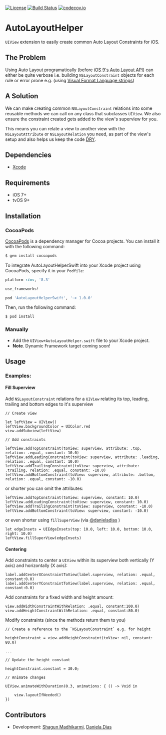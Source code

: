 [![License](https://img.shields.io/badge/license-MIT-green.svg?style=flat)](https://github.com/ustwo/autolayout-helper-swift/blob/master/LICENSE)
[![Build Status](https://travis-ci.org/ustwo/autolayout-helper-swift.svg?branch=master)](https://travis-ci.org/ustwo/autolayout-helper-swift)
[![codecov.io](https://codecov.io/github/ustwo/autolayout-helper-swift/coverage.svg?branch=master)](https://codecov.io/github/ustwo/autolayout-helper-swift?branch=master)

# AutoLayoutHelper

`UIView` extension to easily create common Auto Layout Constraints for iOS.

## The Problem

Using Auto Layout programatically (before [iOS 9's Auto Layout API](http://bartjacobs.com/auto-layout-fundamentals-working-with-layout-anchors/)) can either be quite verbose i.e. building `NSLayoutConstraint` objects for each rule or error prone e.g. (using [Visual Format Language strings](https://developer.apple.com/library/ios/documentation/UserExperience/Conceptual/AutolayoutPG/VisualFormatLanguage/VisualFormatLanguage.html))

## A Solution

We can make creating common `NSLayoutConstraint` relations into some reusable methods we can call on any class that subclasses `UIView`. We also ensure the constraint created gets added to the view's superview for you.

This means you can relate a view to another view with the `NSLayoutAttribute` or `NSLayoutRelation` you need, as part of the view's setup and also helps us keep the code [DRY](https://en.wikipedia.org/wiki/Don%27t_repeat_yourself).

## Dependencies

* [Xcode](https://itunes.apple.com/gb/app/xcode/id497799835?mt=12#)

## Requirements

* iOS 7+
* tvOS 9+

## Installation

### CocoaPods

[CocoaPods](http://cocoapods.org) is a dependency manager for Cocoa projects. You can install it with the following command:

```bash
$ gem install cocoapods
```

To integrate AutoLayoutHelperSwift into your Xcode project using CocoaPods, specify it in your `Podfile`:

```ruby
platform :ios, '8.3'

use_frameworks!

pod 'AutoLayoutHelperSwift', '~> 1.0.0'
```

Then, run the following command:

```bash
$ pod install
```

### Manually

- Add the `UIView+AutoLayoutHelper.swift` file to your Xcode project.
- **Note**. Dynamic Framework target coming soon!

## Usage

### Examples:

#### Fill Superview

Add `NSLayoutConstraint` relations for a `UIView` relating its top, leading, trailing and bottom edges to it's superview

    // Create view

    let leftView = UIView()
    leftView.backgroundColor = UIColor.red
    view.addSubview(leftView)

    // Add constraints

    leftView.addTopConstraint(toView: superview, attribute: .top, relation: .equal, constant: 10.0)
    leftView.addLeadingConstraint(toView: superview, attribute: .leading, relation: .equal, constant: 10.0)
    leftView.addTrailingConstraint(toView: superview, attribute: .trailing, relation: .equal, constant: -10.0)
    leftView.addBottomConstraint(toView: superview, attribute: .bottom, relation: .equal, constant: -10.0)

or shorter you can omit the attributes:

    leftView.addTopConstraint(toView: superview, constant: 10.0)
    leftView.addLeadingConstraint(toView: superview, constant: 10.0)
    leftView.addTrailingConstraint(toView: superview, constant: -10.0)
    leftView.addBottomConstraint(toView: superview, constant: -10.0)

or even shorter using `fillSuperView` (via [@danieladias](https://github.com/danieladias) )

    let edgeInsets = UIEdgeInsets(top: 10.0, left: 10.0, bottom: 10.0, right: 10.0)
    leftView.fillSuperView(edgeInsets)

#### Centering

Add constraints to center a `UIView` within its superview both vertically (Y axis) and horizontally (X axis):

    label.addCenterXConstraintToView(label.superview, relation: .equal, constant:0.0)
    label.addCenterYConstraintToView(label.superview, relation: .equal, constant:0.0)

Add constraints for a fixed width and height amount:

    view.addWidthConstraintWithRelation: .equal, constant:100.0)
    view.addHeightConstraintWithRelation: .equal, constant:80.0)

Modify constraints (since the methods return them to you)

    // Create a reference to the `NSLayoutConstraint` e.g. for height

    heightConstraint = view.addHeightConstraint(toView: nil, constant: 80.0)

    ...

    // Update the height constant

    heightConstraint.constant = 30.0;

    // Animate changes

    UIView.animateWithDuration(0.3, animations: { () -> Void in

        view.layoutIfNeeded()
    })

## Contributors

* Development: [Shagun Madhikarmi](mailto:shagun@ustwo.com), [Daniela Dias](mailto:daniela@ustwo.com)
